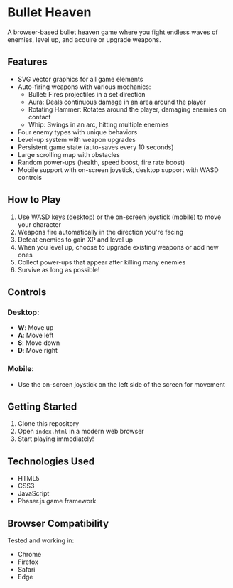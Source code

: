 # Bullet Heaven

A browser-based bullet heaven game where you fight endless waves of enemies, level up, and acquire or upgrade weapons.

## Features

- SVG vector graphics for all game elements
- Auto-firing weapons with various mechanics:
  - Bullet: Fires projectiles in a set direction
  - Aura: Deals continuous damage in an area around the player
  - Rotating Hammer: Rotates around the player, damaging enemies on contact
  - Whip: Swings in an arc, hitting multiple enemies
- Four enemy types with unique behaviors
- Level-up system with weapon upgrades
- Persistent game state (auto-saves every 10 seconds)
- Large scrolling map with obstacles
- Random power-ups (health, speed boost, fire rate boost)
- Mobile support with on-screen joystick, desktop support with WASD controls

## How to Play

1. Use WASD keys (desktop) or the on-screen joystick (mobile) to move your character
2. Weapons fire automatically in the direction you're facing
3. Defeat enemies to gain XP and level up
4. When you level up, choose to upgrade existing weapons or add new ones
5. Collect power-ups that appear after killing many enemies
6. Survive as long as possible!

## Controls

### Desktop:
- **W**: Move up
- **A**: Move left
- **S**: Move down
- **D**: Move right

### Mobile:
- Use the on-screen joystick on the left side of the screen for movement

## Getting Started

1. Clone this repository
2. Open `index.html` in a modern web browser
3. Start playing immediately!

## Technologies Used

- HTML5
- CSS3
- JavaScript
- Phaser.js game framework

## Browser Compatibility

Tested and working in:
- Chrome
- Firefox
- Safari
- Edge 